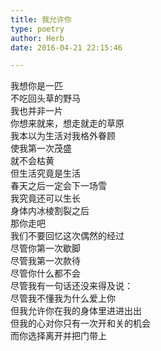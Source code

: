```yaml
---  
title: 我允许你  
type: poetry  
author: Herb  
date: 2016-04-21 22:15:46  

---  
```

我想你是一匹  
不吃回头草的野马  
我也并非一片  
你想来就来，想走就走的草原    
我本以为生活对我格外眷顾  
使我第一次茂盛  
就不会枯黄    
但生活究竟是生活  
春天之后一定会下一场雪  
我究竟还可以生长  
身体内冰棱割裂之后    
那你走吧  
我们不要回忆这次偶然的经过  
尽管你第一次歇脚  
尽管我第一次款待  
尽管你什么都不会  
尽管我有一句话还没来得及说：  
尽管我不懂我为什么爱上你  
但我允许你在我的身体里进进出出  
但我的心对你只有一次开和关的机会  
而你选择离开并把门带上